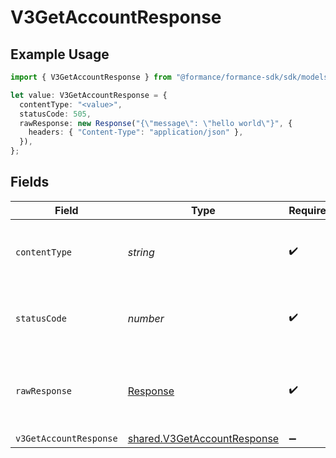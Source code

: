 # V3GetAccountResponse

## Example Usage

```typescript
import { V3GetAccountResponse } from "@formance/formance-sdk/sdk/models/operations";

let value: V3GetAccountResponse = {
  contentType: "<value>",
  statusCode: 505,
  rawResponse: new Response("{\"message\": \"hello world\"}", {
    headers: { "Content-Type": "application/json" },
  }),
};
```

## Fields

| Field                                                                             | Type                                                                              | Required                                                                          | Description                                                                       |
| --------------------------------------------------------------------------------- | --------------------------------------------------------------------------------- | --------------------------------------------------------------------------------- | --------------------------------------------------------------------------------- |
| `contentType`                                                                     | *string*                                                                          | :heavy_check_mark:                                                                | HTTP response content type for this operation                                     |
| `statusCode`                                                                      | *number*                                                                          | :heavy_check_mark:                                                                | HTTP response status code for this operation                                      |
| `rawResponse`                                                                     | [Response](https://developer.mozilla.org/en-US/docs/Web/API/Response)             | :heavy_check_mark:                                                                | Raw HTTP response; suitable for custom response parsing                           |
| `v3GetAccountResponse`                                                            | [shared.V3GetAccountResponse](../../../sdk/models/shared/v3getaccountresponse.md) | :heavy_minus_sign:                                                                | OK                                                                                |